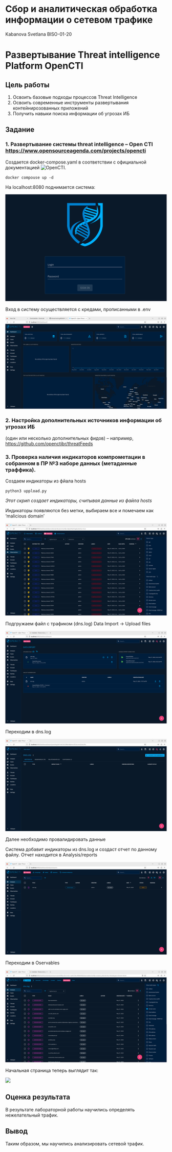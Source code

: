 # Сбор и аналитическая обработка информации о сетевом трафике
Kabanova Svetlana BISO-01-20

# Развертывание Threat intelligence Platform OpenCTI

## Цель работы

1.  Освоить базовые подходы процессов Threat Intelligence
2.  Освоить современные инструменты развертывания контейнирозованных
    приложений
3.  Получить навыки поиска информации об угрозах ИБ

## Задание

### 1. Развертывание системы threat intelligence – Open CTI https://www.opensourceagenda.com/projects/opencti

Создается docker-compose.yaml в соответствии с официальной документацией
![OpenCTI](https://github.com/OpenCTI-Platform/docker/blob/master/docker-compose.yml).

    docker compouse up -d

На localhost:8080 поднимается система:

![](img/opencti1.png)

Вход в систему осуществляется с кредами, прописанными в .env

![](img/opencti2_home_page.png)

### 2. Настройка дополнительныx источников информации об угрозах ИБ

(один или несколько дополнительных фидов) – например,
https://github.com/openctibr/threatFeeds

### 3. Проверка наличия индикаторов компрометации в собранном в ПР №3 наборе данных (метаданные траффика).

Создаем индикаторы из фйала hosts

    python3 uppload.py

*Этот скрип создает индикаторы, считывая данные из файла hosts*

Индикаторы появляются без метки, выбираем все и помечаем как ‘malicious
domain’

![](img/opencti3.jpg)

Подгружаем файл с трафиком (dns.log) Data Import -\> Upload files

![](img/opencti4_data_import.png)

Переходим в dns.log

![](img/opencti5.jpeg)

Далее необходимо провалидировать данные

Система добавит индикаторы из dns.log и создаст отчет по данному файлу.
Отчет находится в Analysis/reports

![](img/opencti6_analysis.png)

Переходим в Oservables

![](img/opencti7_observables.png)

Начальная страница теперь выглядит так:

![](opencti8.png)

## Оценка результата

В результате лабораторной работы научились определять нежелательный
трафик.

## Вывод

Таким образом, мы научились анализировать сетевой трафик.
